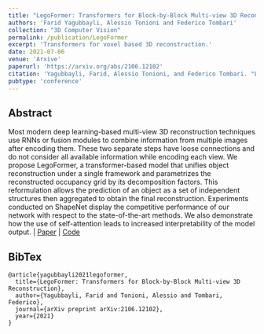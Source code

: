 ```yaml
---
title: "LegoFormer: Transformers for Block-by-Block Multi-view 3D Reconstruction"
authors: 'Farid Yagubbayli, Alessio Tonioni and Federico Tombari'
collection: "3D Computer Vision"
permalink: /publication/LegoFormer
excerpt: 'Transformers for voxel based 3D reconstruction.'
date: 2021-07-06
venue: 'Arxive'
paperurl: 'https://arxiv.org/abs/2106.12102'
citation: 'Yagubbayli, Farid, Alessio Tonioni, and Federico Tombari. "LegoFormer: Transformers for Block-by-Block Multi-view 3D Reconstruction." arXiv preprint arXiv:2106.12102 (2021).'
pubtype: 'conference'
---
```


## Abstract

Most modern deep learning-based multi-view 3D reconstruction techniques use RNNs or fusion modules to combine information from multiple images after encoding them. These two separate steps have loose connections and do not consider all available information while encoding each view. We propose LegoFormer, a transformer-based model that unifies object reconstruction under a single framework and parametrizes the reconstructed occupancy grid by its decomposition factors. This reformulation allows the prediction of an object as a set of independent structures then aggregated to obtain the final reconstruction. Experiments conducted on ShapeNet display the competitive performance of our network with respect to the state-of-the-art methods. We also demonstrate how the use of self-attention leads to increased interpretability of the model output.
| [Paper](https://arxiv.org/abs/2106.12102) | [Code](https://github.com/faridyagubbayli/LegoFormer)

## BibTex 

```
@article{yagubbayli2021legoformer,
  title={LegoFormer: Transformers for Block-by-Block Multi-view 3D Reconstruction},
  author={Yagubbayli, Farid and Tonioni, Alessio and Tombari, Federico},
  journal={arXiv preprint arXiv:2106.12102},
  year={2021}
}
```
